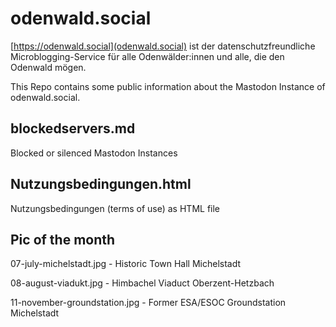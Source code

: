 # odenwald.social

[https://odenwald.social](odenwald.social) ist der datenschutzfreundliche Microblogging-Service für alle Odenwälder:innen und alle, die den Odenwald mögen.

This Repo contains some public information about the Mastodon Instance of odenwald.social.

## blockedservers.md
Blocked or silenced Mastodon Instances

## Nutzungsbedingungen.html
Nutzungsbedingungen (terms of use) as HTML file

## Pic of the month
07-july-michelstadt.jpg - Historic Town Hall Michelstadt

08-august-viadukt.jpg - Himbachel Viaduct Oberzent-Hetzbach

11-november-groundstation.jpg - Former ESA/ESOC Groundstation Michelstadt
